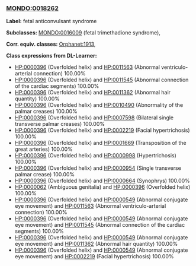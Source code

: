 
### [MONDO:0018262](http://purl.obolibrary.org/obo/MONDO_0018262)
**Label:** fetal anticonvulsant syndrome

**Subclasses:** [MONDO:0016009](http://purl.obolibrary.org/obo/MONDO_0016009) (fetal trimethadione syndrome), 

**Corr. equiv. classes:** [Orphanet:1913](http://www.orpha.net/ORDO/Orphanet_1913), 

**Class expressions from DL-Learner:**

- [HP:0000396](http://purl.obolibrary.org/obo/HP_0000396) (Overfolded helix) and [HP:0011563](http://purl.obolibrary.org/obo/HP_0011563) (Abnormal ventriculo-arterial connection) 100.00%
- [HP:0000396](http://purl.obolibrary.org/obo/HP_0000396) (Overfolded helix) and [HP:0011545](http://purl.obolibrary.org/obo/HP_0011545) (Abnormal connection of the cardiac segments) 100.00%
- [HP:0000396](http://purl.obolibrary.org/obo/HP_0000396) (Overfolded helix) and [HP:0011362](http://purl.obolibrary.org/obo/HP_0011362) (Abnormal hair quantity) 100.00%
- [HP:0000396](http://purl.obolibrary.org/obo/HP_0000396) (Overfolded helix) and [HP:0010490](http://purl.obolibrary.org/obo/HP_0010490) (Abnormality of the palmar creases) 100.00%
- [HP:0000396](http://purl.obolibrary.org/obo/HP_0000396) (Overfolded helix) and [HP:0007598](http://purl.obolibrary.org/obo/HP_0007598) (Bilateral single transverse palmar creases) 100.00%
- [HP:0000396](http://purl.obolibrary.org/obo/HP_0000396) (Overfolded helix) and [HP:0002219](http://purl.obolibrary.org/obo/HP_0002219) (Facial hypertrichosis) 100.00%
- [HP:0000396](http://purl.obolibrary.org/obo/HP_0000396) (Overfolded helix) and [HP:0001669](http://purl.obolibrary.org/obo/HP_0001669) (Transposition of the great arteries) 100.00%
- [HP:0000396](http://purl.obolibrary.org/obo/HP_0000396) (Overfolded helix) and [HP:0000998](http://purl.obolibrary.org/obo/HP_0000998) (Hypertrichosis) 100.00%
- [HP:0000396](http://purl.obolibrary.org/obo/HP_0000396) (Overfolded helix) and [HP:0000954](http://purl.obolibrary.org/obo/HP_0000954) (Single transverse palmar crease) 100.00%
- [HP:0000396](http://purl.obolibrary.org/obo/HP_0000396) (Overfolded helix) and [HP:0000664](http://purl.obolibrary.org/obo/HP_0000664) (Synophrys) 100.00%
- [HP:0000062](http://purl.obolibrary.org/obo/HP_0000062) (Ambiguous genitalia) and [HP:0000396](http://purl.obolibrary.org/obo/HP_0000396) (Overfolded helix) 100.00%
- [HP:0000396](http://purl.obolibrary.org/obo/HP_0000396) (Overfolded helix) and [HP:0000549](http://purl.obolibrary.org/obo/HP_0000549) (Abnormal conjugate eye movement) and [HP:0011563](http://purl.obolibrary.org/obo/HP_0011563) (Abnormal ventriculo-arterial connection) 100.00%
- [HP:0000396](http://purl.obolibrary.org/obo/HP_0000396) (Overfolded helix) and [HP:0000549](http://purl.obolibrary.org/obo/HP_0000549) (Abnormal conjugate eye movement) and [HP:0011545](http://purl.obolibrary.org/obo/HP_0011545) (Abnormal connection of the cardiac segments) 100.00%
- [HP:0000396](http://purl.obolibrary.org/obo/HP_0000396) (Overfolded helix) and [HP:0000549](http://purl.obolibrary.org/obo/HP_0000549) (Abnormal conjugate eye movement) and [HP:0011362](http://purl.obolibrary.org/obo/HP_0011362) (Abnormal hair quantity) 100.00%
- [HP:0000396](http://purl.obolibrary.org/obo/HP_0000396) (Overfolded helix) and [HP:0000549](http://purl.obolibrary.org/obo/HP_0000549) (Abnormal conjugate eye movement) and [HP:0002219](http://purl.obolibrary.org/obo/HP_0002219) (Facial hypertrichosis) 100.00%


